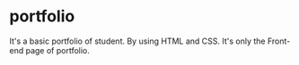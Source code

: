 # portfolio
It's a basic portfolio of student.
By using HTML and CSS.
It's only the Front-end page of portfolio.
